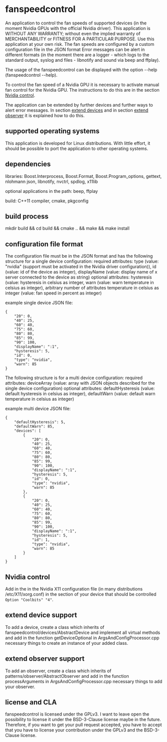 # fanspeedcontrol
An application to control the fan speeds of supported devices (in the moment Nvidia GPUs with the official Nvidia driver).
This application is WITHOUT ANY WARRANTY; without even the implied warranty of MERCHANTABILITY or FITNESS FOR A PARTICULAR PURPOSE. Use this application at your own risk.
The fan speeds are configured by a custom configuration file in the JSON format
Error messages can be alert in different formats (in the moment there are a logger - which logs to the standard output, syslog and files - libnotify and sound via beep and ffplay).

The usage of the fanspeedcontrol can be displayed with the option --help (fanspeedcontrol --help).

To control the fan speed of a Nvidia GPU it is necessary to activate manual fan control for the Nvidia GPU. The instructions to do this are in the section [Nvidia control](#nvidiaControl).

The application can be extended by further devices and further ways to alert error messages. In section [extend devices](#extendDevices) and in section [extend observer](#extendObservers) it is explained how to do this.

## supported operating systems
This application is developed for Linux distributions. With little effort, it should be possible to port the application to other operating systems.

## dependencies
libraries: Boost.Interprocess, Boost.Format, Boost.Program_options, gettext, nlohmann json, libnotify, nvctrl, spdlog, x11lib

optional applications in the path: beep, ffplay

build: C++11 compiler, cmake, pkgconfig

## build process
mkdir build && cd build && cmake .. && make && make install

## configuration file format
The configuration file must be in the JSON format and has the following structure for a single device configuration:
required attributes: type (value: "nvidia" (support must be activated in the Nvidia driver configuration)), id (value: id of the device as integer), displayName (value: display name of x server connected to the device as string)
optional attributes: hysteresis (value: hysteresis in celsius as integer, warn (value: warn temperature in celsius as integer), arbitrary number of attributes temperature in celsius as integer (value: fan speed in percent as integer) 

example single device JSON file:

    {
        "20": 0,
        "40": 25,
        "60": 40,
        "75": 60,
        "80": 80,
        "85": 99,
        "90": 100,
        "displayName": ":1",
        "hysteresis": 5,
        "id": 0,
        "type": "nvidia",
        "warn": 85
    }

The following structure is for a multi device configuration:
required attributes: deviceArray (value: array with JSON objects described for the single device configuration)
optional attributes: defaultHysteresis (value: default hysteresis in celsius as integer), defaultWarn (value: default warn temperature in celsius as integer)

example multi device JSON file:

    {
        "defaultHysteresis": 5,
        "defaultWarn": 85,
        "devices": [
            {
                "20": 0,
                "40": 25,
                "60": 40,
                "75": 60,
                "80": 80,
                "85": 99,
                "90": 100,
                "displayName": ":1",
                "hysteresis": 5,
                "id": 0,
                "type": "nvidia",
                "warn": 85
            },
            {
                "20": 0,
                "40": 25,
                "60": 40,
                "75": 60,
                "80": 80,
                "85": 99,
                "90": 100,
                "displayName": ":1",
                "hysteresis": 5,
                "id": 1,
                "type": "nvidia",
                "warn": 85
            }
        ]
    }

## <a name="nvidiaControl"></a>Nvidia control
Add in the in the Nvidia X11 configuration file (in many distributions /etc/X11/xorg.conf) in the section of your device that should be controlled `Option "Coolbits" "4"`.

## <a name="extendDevices"></a>extend device support
To add a device, create a class which inherits of fanspeedcontrol/devices/AbstractDevice and implement all virtual methods and add in the function getDeviceOptional in ArgsAndConfigProcessor.cpp necessary things to create an instance of your added class.

## <a name="extendObservers"></a>extend observer support
To add an observer, create a class which inherits of patterns/observer/AbstractObserver and add in the function processArguments in ArgsAndConfigProcessor.cpp necessary things to add your observer.

## license and CLA
fanspeedcontrol is licensed under the GPLv3. I want to leave open the possibility to license it under the BSD-3-Clause license maybe in the future. Therefore, if you want to get your pull request accepted, you have to accept that you have to license your contribution under the GPLv3 and the BSD-3-Clause license.
